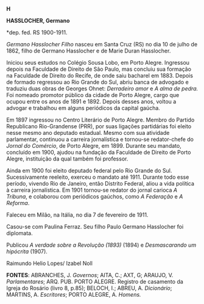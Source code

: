 **H**

**HASSLOCHER, Germano**

\*dep. fed. RS 1900-1911.

*Germano Hasslocher Filho* nasceu em Santa Cruz (RS) no dia 10 de julho
de 1862, filho de Germano Hasslocher e de Marie Duran Hasslocher.

Iniciou seus estudos no Colégio Sousa Lobo, em Porto Alegre. Ingressou
depois na Faculdade de Direito de São Paulo, mas concluiu sua formação
na Faculdade de Direito do Recife, de onde saiu bacharel em 1883. Depois
de formado regressou ao Rio Grande do Sul, abriu banca de advogado e
traduziu duas obras de Georges Ohnet: *Derradeiro amor* e *A alma de
pedra.* Foi nomeado promotor público da cidade de Porto Alegre, cargo
que ocupou entre os anos de 1891 e 1892. Depois desses anos, voltou a
advogar e trabalhou em alguns periódicos da capital gaúcha.

Em 1897 ingressou no Centro Literário de Porto Alegre. Membro do Partido
Republicano Rio-Grandense (PRR), por suas ligações partidárias foi
eleito nesse mesmo ano deputado estadual. Mesmo com sua atividade
parlamentar, continuou a carreira jornalística e tornou-se redator-chefe
do *Jornal do Comércio*, de Porto Alegre, em 1899. Durante seu mandato,
concluído em 1900, ajudou na fundação da Faculdade de Direito de Porto
Alegre, instituição da qual também foi professor.

Ainda em 1900 foi eleito deputado federal pelo Rio Grande do Sul.
Sucessivamente reeleito, exerceu o mandato até 1911. Durante todo esse
período, vivendo Rio de Janeiro, então Distrito Federal, aliou a vida
política à carreira jornalística. Em 1901 tornou-se redator do jornal
carioca *A Tribuna*, e colaborou com periódicos gaúchos, como *A
Federação* e *A Reforma*.

Faleceu em Milão, na Itália, no dia 7 de fevereiro de 1911.

Casou-se com Paulina Ferraz. Seu filho Paulo Germano Hasslocher foi
diplomata.

Publicou *A verdade sobre a Revolução (1893)* (1894) e *Desmascarando um
hipócrita* (1907).

Raimundo Helio Lopes/ Izabel Noll

**FONTES**: ABRANCHES, J. *Governos*; AITA, C.; AXT, G; ARAUJO, V.
*Parlamentares*; ARQ. PUB. PORTO ALEGRE. Registro de casamento da Igreja
do Rosário (livro 8, p.85); BELOCH, I.; ABREU, A. *Dicionário*; MARTINS,
A. *Escritores*; PORTO ALEGRE, A. *Homens.*
